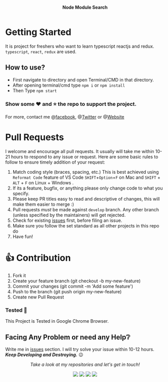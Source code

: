 
<p align="center">
  <b>Node Module Search</B>
</p>

<p align="center">
  <img src="">
</p>

# Getting Started
It is project for freshers who want to learn typescript reactjs and redux.
`typescript`, `react`, `redux` are used.

## How to use?

- First navigate to directory and open Terminal/CMD in that directory.
- After opening terminal/cmd type `npm i` or `npm install`
- Then Type `npm start`



### Show some :heart: and :star: the repo to support the project. 
For more, contact me @[facebook](https://www.facebook.com/geekyamitesh), @[Twitter](https://www.twitter.com/geekyamitesh) or @[Website](https://geekyamitesh.tech) 



# Pull Requests

I welcome and encourage all pull requests. It usually will take me within 10-21 hours to respond to any issue or request. Here are some basic rules to follow to ensure timely addition of your request:

1.  Match coding style (braces, spacing, etc.) This is best achieved using `Reformat Code` feature of VS Code `SHIFT`+`Option`+`F` on Mac and `SHIFT` + `ALT` + `F` on Linux + Windows .
2.  If its a feature, bugfix, or anything please only change code to what you specify.
3.  Please keep PR titles easy to read and descriptive of changes, this will make them easier to merge :)
4.  Pull requests _must_ be made against `develop` branch. Any other branch (unless specified by the maintainers) will get rejected.
5.  Check for existing [issues](https://github.com/geekyamitesh/voiceAi-based-webapp/issues) first, before filing an issue.
6.  Make sure you follow the set standard as all other projects in this repo do
7.  Have fun!

# 👍 Contribution
1. Fork it
2. Create your feature branch (git checkout -b my-new-feature)
3. Commit your changes (git commit -m 'Add some feature')
4. Push to the branch (git push origin my-new-feature)
5. Create new Pull Request



### Tested :clap:

This Project is Tested in Google Chrome Browser.


## Facing Any Problem or need any Help:grey_question:
Write me in [issues](https://github.com/geekyamitesh/voiceAi-based-webapp/issues) section. I will try solve your issue within 10-12 hours.
</br>***Keep Developing and Destroying.*** :wink:

<p align="center">
  <i>Take a look at my repositories and let's get in touch!</i>

<p align="center">
<a href= "https://github.com/geekyamitesh"><img src="https://img.icons8.com/material-outlined/27/000000/ball-point-pen.png"/></a>
<a href= "https://www.linkedin.com/in/geekyamitesh/"><img src="https://img.icons8.com/material-outlined/30/000000/linkedin.png"/></a>
<a href= "https://twitter.com/geekyamitesh"><img src="https://img.icons8.com/material-outlined/30/000000/twitter.png"/></a>
<a href= "https://geekyamitesh.github.io/amitesh/"><img src="https://img.icons8.com/material-outlined/27/000000/geography.png"/></a>
</p>

</p>
